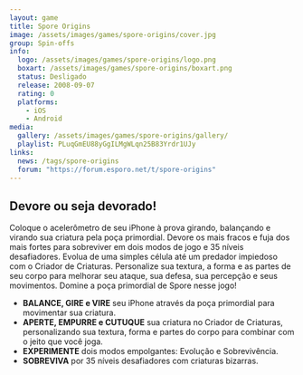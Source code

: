 ```yaml
---
layout: game
title: Spore Origins
image: /assets/images/games/spore-origins/cover.jpg
group: Spin-offs
info:
  logo: /assets/images/games/spore-origins/logo.png
  boxart: /assets/images/games/spore-origins/boxart.png
  status: Desligado
  release: 2008-09-07
  rating: 0
  platforms:
    - iOS
    - Android
media:
  gallery: /assets/images/games/spore-origins/gallery/
  playlist: PLuqGmEU88yGgILMgWLqn25B83Yrdr1UJy
links:
  news: /tags/spore-origins
  forum: "https://forum.esporo.net/t/spore-origins"
---
```


## Devore ou seja devorado!

Coloque o acelerômetro de seu iPhone à prova girando, balançando e virando sua criatura pela poça primordial. Devore os mais fracos e fuja dos mais fortes para sobreviver em dois modos de jogo e 35 níveis desafiadores. Evolua de uma simples célula até um predador impiedoso com o Criador de Criaturas. Personalize sua textura, a forma e as partes de seu corpo para melhorar seu ataque, sua defesa, sua percepção e seus movimentos. Domine a poça primordial de Spore nesse jogo!

- **BALANCE, GIRE e VIRE** seu iPhone através da poça primordial para movimentar sua criatura.
- **APERTE, EMPURRE e CUTUQUE** sua criatura no Criador de Criaturas, personalizando sua textura, forma e partes do corpo para combinar com o jeito que você joga.
- **EXPERIMENTE** dois modos empolgantes: Evolução e Sobrevivência.
- **SOBREVIVA** por 35 níveis desafiadores com criaturas bizarras.
